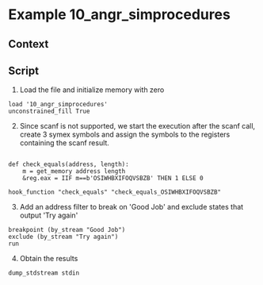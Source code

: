 # Example 10_angr_simprocedures
## Context

## Script

1. Load the file and initialize memory with zero
```
load '10_angr_simprocedures'
unconstrained_fill True
```
2. Since scanf is not supported, we start the execution after the scanf call, create 3 symex symbols and assign the symbols to the registers containing the scanf result.
```

def check_equals(address, length):
    m = get_memory address length
    &reg.eax = IIF m==b'OSIWHBXIFOQVSBZB' THEN 1 ELSE 0

hook_function "check_equals" "check_equals_OSIWHBXIFOQVSBZB" 

```
3. Add an address filter to break on 'Good Job' and exclude states that output 'Try again'
```
breakpoint (by_stream "Good Job")
exclude (by_stream "Try again")
run
```

4. Obtain the results
```
dump_stdstream stdin
```